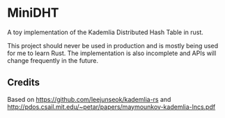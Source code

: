 # MiniDHT
A toy implementation of the Kademlia Distributed Hash Table in rust. 

This project should never be used in production and is mostly being used for me to learn Rust. The implementation is also incomplete and APIs will change frequently in the future.



## Credits
Based on https://github.com/leejunseok/kademlia-rs and http://pdos.csail.mit.edu/~petar/papers/maymounkov-kademlia-lncs.pdf
